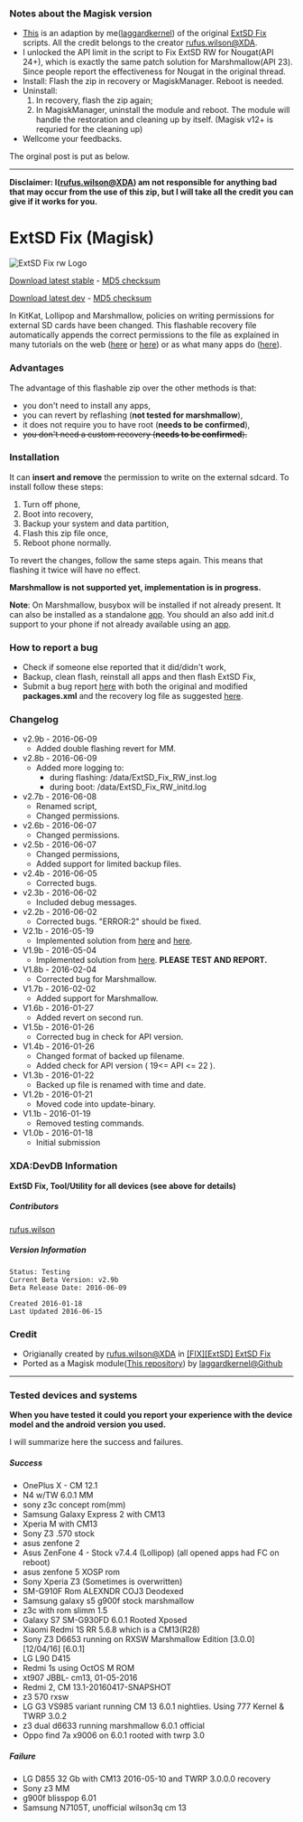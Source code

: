 ### Notes about the Magisk version

- [This](https://github.com/laggardkernel/extsd-fix-rw-magisk) is an adaption by me([laggardkernel](https://github.com/laggardkernel)) of the original [ExtSD Fix](http://forum.xda-developers.com/android/software/fix-extsd-fix-v1-0b-2016-01-18-t3296266) scripts. All the credit belongs to the creator [rufus.wilson@XDA](http://forum.xda-developers.com/member.php?u=6935794).
- I unlocked the API limit in the script to Fix ExtSD RW for Nougat(API 24+), which is exactly the same patch solution for Marshmallow(API 23). Since people report the effectiveness for Nougat in the original thread.
- Install: Flash the zip in recovery or MagiskManager. Reboot is needed.
- Uninstall:
    1. In recovery, flash the zip again;
    2. In MagiskManager, uninstall the module and reboot. The module will handle the restoration and cleaning up by itself. (Magisk v12+ is requried for the cleaning up)
- Wellcome your feedbacks.

The orginal post is put as below.

-----

**Disclaimer: I([rufus.wilson@XDA](http://forum.xda-developers.com/member.php?u=6935794)) am not responsible for anything bad that may occur from the use of this zip, but I will take all the credit you can give if it works for you.**

# ExtSD Fix (Magisk)

![ExtSD Fix rw Logo](http://cs5-3.4pda.to/8173732.jpg)

[Download latest stable](http://forum.xda-developers.com/devdb/project/dl/?id=18224) - [MD5 checksum](http://forum.xda-developers.com/devdb/project/dl/?id=18225)

[Download latest dev](http://forum.xda-developers.com/devdb/project/dl/?id=18827) - [MD5 checksum](http://forum.xda-developers.com/devdb/project/dl/?id=18828)

In KitKat, Lollipop and Marshmallow, policies on writing permissions for external SD cards have been changed. This flashable recovery file automatically appends the correct permissions to the file as explained in many tutorials on the web ([here](http://android-revolution-hd.blogspot.co.uk/2015/01/how-to-unlock-external-sd-card-writing.html) or [here](http://forum.xda-developers.com/xperia-z1/help/lollipop-rom-failed-to-write-external-t3083401)) or as what many apps do ([here](https://play.google.com/store/apps/details?id=nextapp.sdfix)).

### Advantages

The advantage of this flashable zip over the other methods is that:

- you don't need to install any apps,
- you can revert by reflashing (**not tested for marshmallow**),
- it does not require you to have root (**needs to be confirmed**),
- ~~you don't need a custom recovery (**needs to be confirmed**).~~

### Installation

It can **insert and remove** the permission to write on the external sdcard. To install follow these steps:

1. Turn off phone,
2. Boot into recovery,
3. Backup your system and data partition,
4. Flash this zip file once,
5. Reboot phone normally.

To revert the changes, follow the same steps again. This means that flashing it twice will have no effect.

**Marshmallow is not supported yet, implementation is in progress.**

**Note**: On Marshmallow, busybox will be installed if not already present. It can also be installed as a standalone [app](https://play.google.com/store/apps/details?id=stericson.busybox "BusyBox by Stephen (Stericson)"). You should an also add init.d support to your phone if not already available using an [app](https://play.google.com/store/search?q=init.d&c=apps "Search init.d in Google Play").

### How to report a bug

- Check if someone else reported that it did/didn't work,
- Backup, clean flash, reinstall all apps and then flash ExtSD Fix,
- Submit a bug report [here](http://forum.xda-developers.com/devdb/project/?id=13505#bugReporter) with both the original and modified **packages.xml** and the recovery log file as suggested [here](http://forum.xda-developers.com/showpost.php?p=67140057&postcount=430).

### Changelog

- v2.9b - 2016-06-09
    - Added double flashing revert for MM.
- v2.8b - 2016-06-09
    - Added more logging to:
        - during flashing: /data/ExtSD_Fix_RW_inst.log
        - during boot: /data/ExtSD_Fix_RW_initd.log
- v2.7b - 2016-06-08
    - Renamed script,
    - Changed permissions.
- v2.6b - 2016-06-07
    - Changed permissions.
- v2.5b - 2016-06-07
    - Changed permissions,
    - Added support for limited backup files.
- v2.4b - 2016-06-05
    - Corrected bugs.
- v2.3b - 2016-06-02
    - Included debug messages.
- v2.2b - 2016-06-02
    - Corrected bugs. "ERROR:2" should be fixed.
- V2.1b - 2016-05-19
    - Implemented solution from [here](http://forum.xda-developers.com/showpost.php?p=66875227&postcount=232) and [here](http://forum.xda-developers.com/showpost.php?p=66914278&postcount=254).
- V1.9b - 2016-05-04
    - Implemented solution from [here](http://forum.xda-developers.com/showpost.php?p=66554730&postcount=27). **PLEASE TEST AND REPORT.**
- V1.8b - 2016-02-04
    - Corrected bug for Marshmallow.
- V1.7b - 2016-02-02
    - Added support for Marshmallow.
- V1.6b - 2016-01-27
    - Added revert on second run.
- V1.5b - 2016-01-26
    - Corrected bug in check for API version.
- V1.4b - 2016-01-26
    - Changed format of backed up filename.
    - Added check for API version ( 19<= API <= 22 ).
- V1.3b - 2016-01-22
    - Backed up file is renamed with time and date.
- V1.2b - 2016-01-21
    - Moved code into update-binary.
- V1.1b - 2016-01-19
    - Removed testing commands.
- V1.0b - 2016-01-18
    - Initial submission

### XDA:DevDB Information

**ExtSD Fix, Tool/Utility for all devices (see above for details)**

##### Contributors

[rufus.wilson](http://forum.xda-developers.com/member.php?u=6935794)

##### Version Information
```
Status: Testing
Current Beta Version: v2.9b
Beta Release Date: 2016-06-09

Created 2016-01-18
Last Updated 2016-06-15
```

### Credit
- Origianally created by [rufus.wilson@XDA](http://forum.xda-developers.com/member.php?u=6935794) in [[FIX][ExtSD] ExtSD Fix](http://forum.xda-developers.com/android/software/fix-extsd-fix-v1-0b-2016-01-18-t3296266)
- Ported as a Magisk module([This repository](https://github.com/laggardkernel/extsd-fix-rw-magisk)) by [laggardkernel@Github](https://github.com/laggardkernel)

------

### Tested devices and systems
**When you have tested it could you report your experience with the device model and the android version you used.**

I will summarize here the success and failures.


##### Success
- OnePlus X - CM 12.1
- N4 w/TW 6.0.1 MM
- sony z3c concept rom(mm)
- Samsung Galaxy Express 2 with CM13
- Xperia M with CM13
- Sony Z3 .570 stock
- asus zenfone 2
- Asus ZenFone 4 - Stock v7.4.4 (Lollipop) (all opened apps had FC on reboot)
- asus zenfone 5 XOSP rom
- Sony Xperia Z3 (Sometimes is overwritten)
- SM-G910F Rom ALEXNDR COJ3 Deodexed
- Samsung galaxy s5 g900f stock marshmallow
- z3c with rom slimm 1.5
- Galaxy S7 SM-G930FD 6.0.1 Rooted Xposed
- Xiaomi Redmi 1S RR 5.6.8 which is a CM13(R28)
- Sony Z3 D6653 running on RXSW Marshmallow Edition [3.0.0] [12/04/16] [6.0.1]
- LG L90 D415
- Redmi 1s using OctOS M ROM
- xt907 JBBL- cm13, 01-05-2016
- Redmi 2, CM 13.1-20160417-SNAPSHOT
- z3 570 rxsw
- LG G3 VS985 variant running CM 13 6.0.1 nightlies. Using 777 Kernel & TWRP 3.0.2
- z3 dual d6633 running marshmallow 6.0.1 official
- Oppo find 7a x9006 on 6.0.1 rooted with twrp 3.0


##### Failure
- LG D855 32 Gb with CM13 2016-05-10 and TWRP 3.0.0.0 recovery
- Sony z3 MM
- g900f blisspop 6.01
- Samsung N7105T, unofficial wilson3q cm 13
